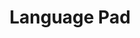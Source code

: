 ---
title: "Language Pad"
type: "toolbox"
layout: "single"
js_include: ["main", "toolbox-language-pad-v1"]
css_include: ["main", "toolbox-language-pad-v1"]
---